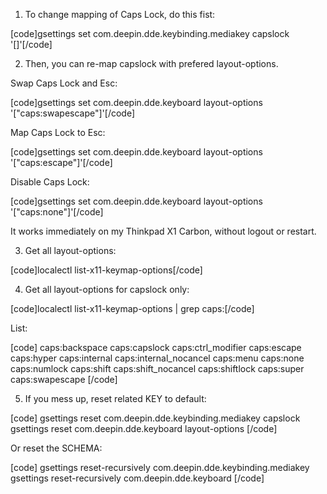 1. To change mapping of Caps Lock, do this fist:

[code]gsettings set com.deepin.dde.keybinding.mediakey capslock '[]'[/code]

2. Then, you can re-map capslock with prefered layout-options.

Swap Caps Lock and Esc:

[code]gsettings set com.deepin.dde.keyboard layout-options '["caps:swapescape"]'[/code]

Map Caps Lock to Esc:

[code]gsettings set com.deepin.dde.keyboard layout-options '["caps:escape"]'[/code]

Disable Caps Lock:

[code]gsettings set com.deepin.dde.keyboard layout-options '["caps:none"]'[/code]

It works immediately on my Thinkpad X1 Carbon, without logout or restart.

3. Get all layout-options:

[code]localectl list-x11-keymap-options[/code]

4. Get all layout-options for capslock only:

[code]localectl list-x11-keymap-options | grep caps:[/code]

List:

[code]
caps:backspace
caps:capslock
caps:ctrl_modifier
caps:escape
caps:hyper
caps:internal
caps:internal_nocancel
caps:menu
caps:none
caps:numlock
caps:shift
caps:shift_nocancel
caps:shiftlock
caps:super
caps:swapescape
[/code]

5. If you mess up, reset related KEY to default:

[code]
gsettings reset com.deepin.dde.keybinding.mediakey capslock
gsettings reset com.deepin.dde.keyboard layout-options
[/code]

Or reset the SCHEMA:

[code]
gsettings reset-recursively com.deepin.dde.keybinding.mediakey
gsettings reset-recursively com.deepin.dde.keyboard
[/code]
